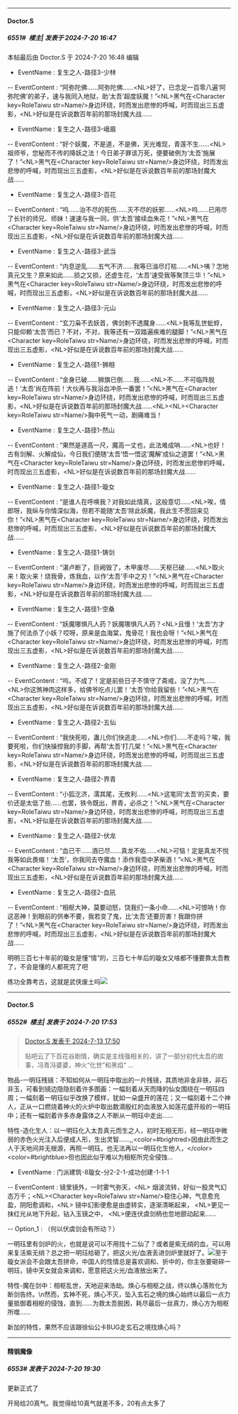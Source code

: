 ﻿
*****

####  Doctor.S  
##### 6551#         楼主| 发表于 2024-7-20 16:47

 本帖最后由 Doctor.S 于 2024-7-20 16:48 编辑 

- EventName : 复生之人-路径3-少林

-- EventContent : “阿弥陀佛……阿弥陀佛……&lt;NL&gt;好了，已念足一百零八遍‘阿弥陀佛’的弟子，速与我同入地狱，助‘太吾’超度妖魔！”&lt;NL&gt;黑气在&lt;Character key=RoleTaiwu str=Name/&gt;身边环绕，时而发出悲惨的呼喊，时而现出三五虚影，&lt;NL&gt;好似是在诉说数百年前的那场封魔大战……

- EventName : 复生之人-路径3-峨眉

-- EventContent : “好个妖魔，不是道，不是佛，天光难现，青莲不生……&lt;NL&gt;祖师爷，您秘而不传的降妖之法！今日弟子罪该万死，便要破例为‘太吾’施展了！”&lt;NL&gt;黑气在&lt;Character key=RoleTaiwu str=Name/&gt;身边环绕，时而发出悲惨的呼喊，时而现出三五虚影，&lt;NL&gt;好似是在诉说数百年前的那场封魔大战……

- EventName : 复生之人-路径3-百花

-- EventContent : “呜……治不尽的死伤……灭不尽的妖邪……&lt;NL&gt;呜……已用尽了长针的师兄、师妹！速速与我一同，供‘太吾’接续血朱花！”&lt;NL&gt;黑气在&lt;Character key=RoleTaiwu str=Name/&gt;身边环绕，时而发出悲惨的呼喊，时而现出三五虚影，&lt;NL&gt;好似是在诉说数百年前的那场封魔大战……

- EventName : 复生之人-路径3-武当

-- EventContent : “内息逆乱……五气不济……我等已油尽灯枯……&lt;NL&gt;咦？怎地真元又生？原来如此……损之又损，还虚生花，‘太吾’速受我等聚顶三华！”&lt;NL&gt;黑气在&lt;Character key=RoleTaiwu str=Name/&gt;身边环绕，时而发出悲惨的呼喊，时而现出三五虚影，&lt;NL&gt;好似是在诉说数百年前的那场封魔大战……

- EventName : 复生之人-路径3-元山

-- EventContent : “玄刀枭不去妖首，佛剑刺不透魔身……&lt;NL&gt;我等乱世蚍蜉，只能仰赖‘太吾’而已？不对，不对，我等还有一双踏遍疾难的腿脚！”&lt;NL&gt;黑气在&lt;Character key=RoleTaiwu str=Name/&gt;身边环绕，时而发出悲惨的呼喊，时而现出三五虚影，&lt;NL&gt;好似是在诉说数百年前的那场封魔大战……

- EventName : 复生之人-路径1-狮相

-- EventContent : “金身已破……狮旗已倒……我……&lt;NL&gt;不……不可临阵脱逃！‘太吾’尚在阵前！大伙再与我浴血冲杀一番罢！”&lt;NL&gt;黑气在&lt;Character key=RoleTaiwu str=Name/&gt;身边环绕，时而发出悲惨的呼喊，时而现出三五虚影，&lt;NL&gt;好似是在诉说数百年前的那场封魔大战……&lt;NL&gt;&lt;NL&gt;&lt;Character key=RoleTaiwu str=Name/&gt;胸中死气一动，剧痛难当！

- EventName : 复生之人-路径1-然山

-- EventContent : “果然是道高一尺，魔高一丈也，此法难成呐……&lt;NL&gt;也好！古有剑解、火解成仙，今日我们便随‘太吾’悟一悟这‘魔解’成仙之道罢！”&lt;NL&gt;黑气在&lt;Character key=RoleTaiwu str=Name/&gt;身边环绕，时而发出悲惨的呼喊，时而现出三五虚影，&lt;NL&gt;好似是在诉说数百年前的那场封魔大战……

- EventName : 复生之人-路径1-璇女

-- EventContent : “是谁人在呼唤我？对我如此情真，这般意切……&lt;NL&gt;唉，情郎呀，我纵与你情深似海，但若不能随‘太吾’除此妖魔，我此生不愿回来见你！”&lt;NL&gt;黑气在&lt;Character key=RoleTaiwu str=Name/&gt;身边环绕，时而发出悲惨的呼喊，时而现出三五虚影，&lt;NL&gt;好似是在诉说数百年前的那场封魔大战……

- EventName : 复生之人-路径1-铸剑

-- EventContent : “湛卢断了，巨阙毁了，木甲废尽……天枢已破……&lt;NL&gt;取火来！取火来！烧我骨，炼我血，以作‘太吾’手中之刃！”&lt;NL&gt;黑气在&lt;Character key=RoleTaiwu str=Name/&gt;身边环绕，时而发出悲惨的呼喊，时而现出三五虚影，&lt;NL&gt;好似是在诉说数百年前的那场封魔大战……

- EventName : 复生之人-路径1-空桑

-- EventContent : “妖魔哪惧凡人药？妖魔哪惧凡人药？&lt;NL&gt;且慢！‘太吾’方才施了何法杀了小妖？哎呀，原来是血海棠，鬼骨花！我也会呀！”&lt;NL&gt;黑气在&lt;Character key=RoleTaiwu str=Name/&gt;身边环绕，时而发出悲惨的呼喊，时而现出三五虚影，&lt;NL&gt;好似是在诉说数百年前的那场封魔大战……

- EventName : 复生之人-路径2-金刚

-- EventContent : “呜，不成了！定是前些日子不慎守了斋戒，没了力气……&lt;NL&gt;你这煞神肉这样多，给佛爷吃点儿罢！‘太吾’你给我留些！”&lt;NL&gt;黑气在&lt;Character key=RoleTaiwu str=Name/&gt;身边环绕，时而发出悲惨的呼喊，时而现出三五虚影，&lt;NL&gt;好似是在诉说数百年前的那场封魔大战……

- EventName : 复生之人-路径2-五仙

-- EventContent : “我快死啦，蛊儿你们快逃走……&lt;NL&gt;你们……不走吗？唉，我要死啦，你们快操控我的手脚，再帮‘太吾’打几架！”&lt;NL&gt;黑气在&lt;Character key=RoleTaiwu str=Name/&gt;身边环绕，时而发出悲惨的呼喊，时而现出三五虚影，&lt;NL&gt;好似是在诉说数百年前的那场封魔大战……

- EventName : 复生之人-路径2-界青

-- EventContent : “小狐汔济，濡其尾，无攸利……&lt;NL&gt;这笔同‘太吾’的买卖，要价还是太低了些……也罢，铁令既出，界青，必杀之！”&lt;NL&gt;黑气在&lt;Character key=RoleTaiwu str=Name/&gt;身边环绕，时而发出悲惨的呼喊，时而现出三五虚影，&lt;NL&gt;好似是在诉说数百年前的那场封魔大战……

- EventName : 复生之人-路径2-伏龙

-- EventContent : “血已干……酒已尽……真龙不佑……&lt;NL&gt;可恼！定是真龙不悦我等如此畏缩！‘太吾’，你我同去夺魔血！添作我壶中茅柴酒！”&lt;NL&gt;黑气在&lt;Character key=RoleTaiwu str=Name/&gt;身边环绕，时而发出悲惨的呼喊，时而现出三五虚影，&lt;NL&gt;好似是在诉说数百年前的那场封魔大战……

- EventName : 复生之人-路径2-血犼

-- EventContent : “相枢大神，莫要动怒，饶我们一条小命……&lt;NL&gt;可恨呐！你这恶神！到眼前的供奉不要，我若变了鬼，比‘太吾’还要厉害！我跟你拼了！”&lt;NL&gt;黑气在&lt;Character key=RoleTaiwu str=Name/&gt;身边环绕，时而发出悲惨的呼喊，时而现出三五虚影，&lt;NL&gt;好似是在诉说数百年前的那场封魔大战……

明明三百七十年前的璇女是懂“情”的，三百七十年后的璇女又啥都不懂要靠太吾教了，不会是懂的人都死完了吧

练功全靠考古，这就是武侠废土吗<img src="https://static.saraba1st.com/image/smiley/face2017/037.png" referrerpolicy="no-referrer">


*****

####  Doctor.S  
##### 6552#         楼主| 发表于 2024-7-20 17:53

<blockquote><a href="httphttps://bbs.saraba1st.com/2b/forum.php?mod=redirect&amp;goto=findpost&amp;pid=65574316&amp;ptid=2092193" target="_blank">Doctor.S 发表于 2024-7-13 17:50</a>

贴吧云了下百花谷剧情，确实是主线强相关的，讲了一部分初代太吾的故事，冯青冯婆婆，神火“化世”和黑焰“ ...</blockquote>
物品-一明珏残镜：不知如何从一明珏中取出的一片残镜，其质地非金非铁，非石非玉，可看到镜边隐隐刻着许多图画：一幅刻着从天而降的仙女围绕在一明珏四周；一幅刻着一明珏似乎改换了模样，犹如一朵盛开的莲花；又一幅刻着十二个神人，正从一口燃烧着神火的火炉中取出数滴殷红的血液放入如莲花盛开般的一明珏中；还有一幅刻着许多赤身露体之人不断从一明珏中走出……

特性-造化生人：以一明珏化入太吾真元而生之人，初时无相无形，经一明珏中微弱的赤色火光注入后便成人形，生出灵智……,,&lt;color=#brightred&gt;因由此而生之人于天地间并无根源，再照一明珏，也无法再以一明珏化生他人，&lt;/color&gt;&lt;color=#brightblue&gt;但也因此似乎难以为相枢所完全侵蚀…

- EventName : 门派建筑-8璇女-分2-2-1-成功创建-1-1-1

-- EventContent : 镜里镜外，一时雾气弥天，&lt;NL&gt; 烟波流转，好似一股灵气幻态万千；&lt;NL&gt;&lt;Character key=RoleTaiwu str=Name/&gt;稳住心神，气息愈充盈，阴阳愈调和，&lt;NL&gt; 镜中幻影便愈是由虚转实，逐渐清晰起来， &lt;NL&gt;更见一抹红光从地下升起，钻入玉镜之中， &lt;NL&gt;便连伏虞剑柄也忽地颤动起来……

-- Option_1 : （何以伏虞剑会有所动？）

一明珏里有剑炉的火，也就是说可以不用找十二仙了？或者是紫无绡的血，可以用来复活紫无绡？总之把一明珏给砸了，把这火光/血液丢进剑炉里就好了。<img src="https://static.saraba1st.com/image/smiley/face2017/266.gif" referrerpolicy="no-referrer">至于璇女派会不会跟太吾拼命，中国人的性情总是喜欢调和、折中的，你主张要砸碎一明珏，镜中天女就会来调和，愿意把这火光/血液放出来了。

特性-魔在剑中：相枢乱世，天地迎来浩劫。焕心与相枢之战，终以焕心落败化为断剑告终。\n然而，玄神不死，焕心不灭，坠入玄石之境的焕心始终以最后一点力量抵御着相枢的侵蚀，直到……为救太吾脱困，耗尽最后一丝真力，焕心方为相枢所噬……

新加的特性，果然不应该跟徐仙公卡BUG走玄石之境找焕心吗？


*****

####  精钢魔像  
##### 6553#       发表于 2024-7-20 19:30

更新正式了

开局给20真气。我觉得给10真气就差不多，20有点太多了

